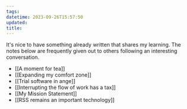 ```yaml
---
tags: 
datetime: 2023-09-26T15:57:50
updated: 
title: 
---
```

It's nice to have something already written that shares my learning. The notes below are frequently given out to others following an interesting conversation.

- [[A moment for tea]]
- [[Expanding my comfort zone]]
- [[Trial software in ange]]
- [[Interrupting the flow of work has a tax]]
- [[My Mission Statement]]
- [[RSS remains an important technology]]